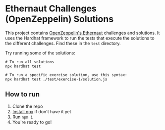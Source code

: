 # Ethernaut Challenges (OpenZeppelin) Solutions

This project contains [OpenZeppelin's Ethernaut](https://ethernaut.openzeppelin.com/) challenges and solutions. It uses the Hardhat framework to run the tests that execute the solutions to the different challenges. Find these in the `test` directory.

Try running some of the solutions:

```shell
# To run all solutions
npx hardhat test

# To run a specific exercise solution, use this syntax:
npx hardhat test ./test/exercise-1/solution.js
```

## How to run

1. Clone the repo
2. [Install npx](https://www.npmjs.com/package/npx) if don't have it yet
3. Run `npm i`
4. You're ready to go!